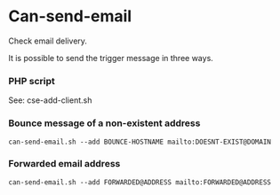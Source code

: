 # Can-send-email

Check email delivery.

It is possible to send the trigger message in three ways.

### PHP script

See: cse-add-client.sh

### Bounce message of a non-existent address

`can-send-email.sh --add BOUNCE-HOSTNAME mailto:DOESNT-EXIST@DOMAIN`

### Forwarded email address

`can-send-email.sh --add FORWARDED@ADDRESS mailto:FORWARDED@ADDRESS`

